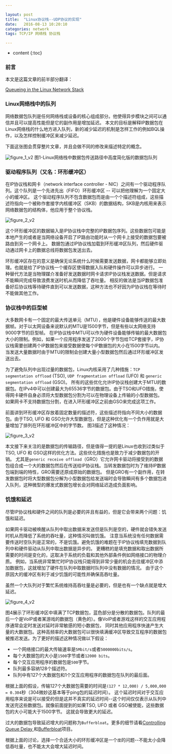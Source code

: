```yaml
---

layout: post
title:  "Linux协议栈--UDP协议的实现"
date:   2016-08-13 10:20:10
categories: network
tags: TCP/IP 网络栈 协议栈

---
```


* content
{:toc}

### 前言

本文是这篇文章的前半部分翻译：

[Queueing in the Linux Network Stack](https://www.coverfire.com/articles/queueing-in-the-linux-network-stack)


### Linux网络栈中的队列

网络数据包队列是任何网络栈或设备的核心组成部分。他使得异步模块之间可以通信并且可以提高性能但是它的副作用是增加延迟。
本文的目标是解释IP数据包在Linux网络栈的什么地方进入队列，新的减少延迟的机制是怎样工作的例如BQL操作，以及怎样控制缓冲区来减少延迟。

下面这张图会贯穿整片文章，并且会做不同的修改来描述特定的概念。

![figure_1_v2]({{"/css/pics/figure_1_v2.png"}})
图1-Linux网络栈中数据包传送路径中高度简化版的数据包队列

### 驱动程序队列（又名：环形缓冲区）

在IP协议栈和网卡（network interface controller - NIC）之间有一个驱动程序队列。这个队列是一个先进先出（FIFO）环形缓冲区 -- 可以把他理解为一个固定大小的缓冲区。
这个驱动程序队列不包含数据包而是由一个个描述符组成，这些描述符指向一个被称作套接字内核缓冲区（SKB）的数据结构，SKB是内核用来表示网络数据包的结构体，他应用于整个协议栈。

![figure_2_v2]({{"/css/pics/figure_2_v2.png"}})

这个环形缓冲区的数据输入是IP协议栈中完整的IP数据包序列。这些数据包可能是本地产生的或者是当网络设备开启了IP路由功能时从一个网卡上接受的数据包要被路由到另一个网卡上。
数据包通过IP协议栈加载到环形缓冲区队列，然后硬件驱动通过网卡上的数据总线将数据包发送出去。

环形缓冲区存在的意义是确保无论系统什么时候需要发送数据，网卡都能够立即处理。也就是给了IP协议栈一个缓存区使得数据入队和硬件操作可以异步进行。
一种替代方法是当物理媒介准备好发送数据时网卡请求IP协议栈发送数据。但是请求不能瞬间完成导致浪费发送时机从而降低了吞吐量。
相反的做法是当IP数据包准备好后协议栈等待硬件直到可以发送数据，这种方法也不好因为IP协议栈在等待时不能做其他工作。

### 协议栈中的巨型帧

大多数网卡有一个固定的最大传送单元（MTU），他是硬件设备能够传送的最大数据帧。对于以太网设备来说默认的MTU是1500字节，但是有些以太网络支持9000字节的巨型帧。
在IP协议栈中MTU可以作为硬件设备能够传输的最大数据包大小的限制。例如，如果一个应用程序发送了2000个字节包给TCP套接字，IP协议栈需要创建两个IP数据包来接受数据使每个IP数据包的大小在1500字节以内。
当发送大量数据时由于MTU的限制会创建大量小型数据包然后通过环形缓冲区发送出去。

为了避免队列中出现过量的数据包，Linux内核采用了几种措施：`TCP segmentation offload` (TSO), `UDP fragmentation offload` (UFO) 和 `generic segmentation offload` (GSO)。
所有的这些优化允许IP协议栈创建大于MTU的数据包。在IPv4中可以创建最大为65536字节的数据包。由于TSO和UFO措施，使得网卡硬件自身必须将大型数据包分割为可以在物理设备上传输的小型数据包。
如果网卡不支持数据包分割，在进入环形缓冲区之前由GSO来完成这项工作。

前面讲到环形缓冲区存放着固定数量的描述符，这些描述符指向不同大小的数据包。由于TSO, UFO 和 GSO允许大型数据包，但是这种优化有一个负作用就是大量增加了排列在环形缓冲区中的字节数。
图3描述了这种情况：

![figure_3_v2]({{"/css/pics/figure_3_v2.png"}})

本文接下来关注的是数据包的传输路径，但是值得一提的是Linux也收到过类似于TSO, UFO 和 GSO这样的优化方法。这些优化措施也是致力于减少数据包的开销。
尤其是`generic receive offload`（GRO）它允许网卡驱动将接受到的数据包组合成一个大的数据包然后在传送给IP协议栈。当转发数据包时为了维持IP数据包端到端的特性，GRO需要还原成原始的数据包。
但是GRO有一个副作用，在转发数据包时将大型数据包分解为小型数据包给发送端时会导致瞬间有多个数据包进入队列，这种微型的爆发式数据包增长会对网络延迟造成负面影响。

### 饥饿和延迟

尽管IP协议栈和硬件之间的队列是必要的并且有益的，但是它会带来两个问题：饥饿和延迟。

如果网卡驱动被唤醒从队列中取出数据来发送但是队列是空的，硬件就会错失发送时机从而降低了系统的吞吐量，这种情况叫做饥饿。
注意当系统没有任何数据需要传送时空队列是正常的，不是饥饿。避免饥饿的难题在于IP协议栈填充数据到队列中和硬件驱动从队列中取出数据是异步的。
更糟糕的是填充数据和取出数据所需要的时间是变化的，这取决于系统的负载和其他外部条件例如网络接口的物理介质。
例如，当系统非常繁忙时IP协议栈只能得到非常少量的机会去往缓冲区中添加数据包，这就增加了硬件在队列中取数据时队列中没有数据的情况。
由于这个原因大的缓冲区有利于减少饥饿的可能性并确保高吞吐量。

虽然一个大队列对于繁忙系统维持高吞吐量是必要的，但是也有一个缺点就是增大延迟。

![figure_4_v2]({{"/css/pics/figure_4_v2.png"}})

图4展示了环形缓冲区中填满了TCP数据包，蓝色部分是分散的数据包。队列的最后一个是VoIP或者某游戏的数据包（黄色的）。像VoIP或者游戏这样的交互应用程序通常会定时发送对延时非常敏感的短小数据包，
同时其他应用程序快速产生大量的大数据包。这种高频率的大数据包可以很快填满缓冲区导致交互程序的数据包被推迟发送。为了更好的描述这种情况做以下假设：

* 一个网络接口的最大传输速率是`5Mbit/s`或者`5000000bits/s`。
* 每个大数据包的大小是`1500`字节或者`12000 bits`。
* 每个交互应用程序的数据包是`500`字节。
* 队列最多容纳128个描述符。
* 队列中有127个大数据包和1个交互应用程序的数据包在队列的最后面。

根据上面的假设，传输127个大数据包需要的时间是`(127 * 12,000) / 5,000,000 = 0.304`秒（304微妙这基本等于ping包的延迟时间）。
这个延迟时间对于交互应用程序来说是可以接受的但是这并不真实的延迟时间--这个时间仅仅表示从队列中发送完这些数据包。就像前面提到的如果TSO, UFO 或者 GSO被使能，这些数据包的大小可能大于1500字节。
这就会导致更大的延迟。

过大的数据包导致延迟增大的问题称为`Bufferbloat`。更多的细节请看[Controlling Queue Delay ](http://queue.acm.org/detail.cfm?id=2209336)和[Bufferbloat](http://www.bufferbloat.net/)项目。

根据上面的讨论，选择一个合适大小的环形缓冲区是一个`度`的问题--不能太小会降低吞吐量，也不能太大会增大延迟时间。
